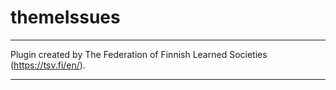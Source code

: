# themeIssues

***
Plugin created by The Federation of Finnish Learned Societies (https://tsv.fi/en/).
***
